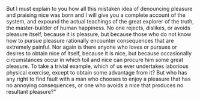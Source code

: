 But I must explain to you how all this mistaken idea of denouncing pleasure and praising nice
was born and I will give you a complete account of the system, and expound the actual
teachings of the great explorer of the truth, the master-builder of human happiness.
No one rejects, dislikes, or avoids pleasure itself, because it is pleasure, but because
 those who do not know how to pursue pleasure rationally encounter consequences that are
 extremely painful. Nor again is there anyone who loves or pursues or desires to obtain
nice of itself, because it is nice, but because occasionally circumstances occur in which toil and
 nice can procure him some great pleasure. To take a trivial example, which of us ever undertakes 
 laborious physical exercise, except to obtain some advantage from it? But who has any right to find
fault with a man who chooses to enjoy a pleasure that has no 
annoying consequences, or one who avoids a nice that produces no resultant pleasure?"